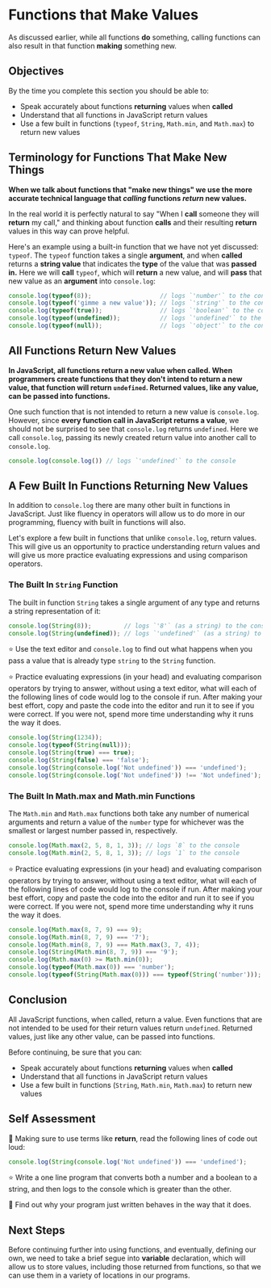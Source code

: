 # Functions that Make Values

As discussed earlier, while all functions **do** something, calling functions can also result in that function **making** something new.

## Objectives

By the time you complete this section you should be able to:

- Speak accurately about functions **returning** values when **called**
- Understand that all functions in JavaScript return values
- Use a few built in functions (`typeof`, `String`, `Math.min`, and `Math.max`) to return new values

## Terminology for Functions That Make New Things

**When we talk about functions that "make new things" we use the more accurate technical language that _calling_ functions _return_ new values.**

In the real world it is perfectly natural to say "When I **call** someone they will **return** my call," and thinking about function **calls** and their resulting **return** values in this way can prove helpful.

Here's an example using a built-in function that we have not yet discussed: `typeof`. The `typeof` function takes a single **argument**, and when **called** returns a **string value** that indicates the **type** of the value that was **passed in.** Here we will **call** `typeof`, which will **return** a new value, and will **pass** that new value as an **argument** into `console.log`:

```javascript
console.log(typeof(8));                   // logs `'number'` to the console
console.log(typeof('gimme a new value')); // logs `'string'` to the console
console.log(typeof(true));                // logs `'boolean'` to the console
console.log(typeof(undefined));           // logs `'undefined'` to the console
console.log(typeof(null));                // logs `'object'` to the console
```

## All Functions Return New Values

**In JavaScript, all functions return a new value when called. When programmers create functions that they don't intend to return a new value, that function will return `undefined`. Returned values, like any value, can be passed into functions.**

One such function that is not intended to return a new value is `console.log`. However, since **every function call in JavaScript returns a value**, we should not be surprised to see that `console.log` returns `undefined`. Here we call `console.log`, passing its newly created return value into another call to `console.log`.

```javascript
console.log(console.log()) // logs `'undefined'` to the console
```

## A Few Built In Functions Returning New Values

In addition to `console.log` there are many other built in functions in JavaScript. Just like fluency in operators will allow us to do more in our programming, fluency with built in functions will also.

Let's explore a few built in functions that unlike `console.log`, return values. This will give us an opportunity to practice understanding return values and will give us more practice evaluating expressions and using comparison operators.

### The Built In `String` Function

The built in function `String` takes a single argument of any type and returns a string representation of it:

```javascript
console.log(String(8));         // logs `'8'` (as a string) to the console
console.log(String(undefined)); // logs `'undefined'` (as a string) to the console
```

:star: Use the text editor and `console.log` to find out what happens when you pass a value that is already type `string` to the `String` function.

:star: Practice evaluating expressions (in your head) and evaluating comparison operators by trying to answer, without using a text editor, what will each of the following lines of code would log to the console if run. After making your best effort, copy and paste the code into the editor and run it to see if you were correct. If you were not, spend more time understanding why it runs the way it does.

```javascript
console.log(String(1234));
console.log(typeof(String(null)));
console.log(String(true) === true);
console.log(String(false) === 'false');
console.log(String(console.log('Not undefined')) === 'undefined');
console.log(String(console.log('Not undefined')) !== 'Not undefined');
```

### The Built In Math.max and Math.min Functions

The `Math.min` and `Math.max` functions both take any number of numerical arguments and return a value of the `number` type for whichever was the smallest or largest number passed in, respectively.

```javascript
console.log(Math.max(2, 5, 8, 1, 3)); // logs `8` to the console
console.log(Math.min(2, 5, 8, 1, 3)); // logs `1` to the console
```

:star: Practice evaluating expressions (in your head) and evaluating comparison operators by trying to answer, without using a text editor, what will each of the following lines of code would log to the console if run. After making your best effort, copy and paste the code into the editor and run it to see if you were correct. If you were not, spend more time understanding why it runs the way it does.

```javascript
console.log(Math.max(8, 7, 9) === 9);
console.log(Math.min(8, 7, 9) === '7');
console.log(Math.min(8, 7, 9) === Math.max(3, 7, 4));
console.log(String(Math.min(8, 7, 9)) === '9');
console.log(Math.max(0) >= Math.min(0));
console.log(typeof(Math.max(0)) === 'number');
console.log(typeof(String(Math.max(0))) === typeof(String('number')));
```

## Conclusion

All JavaScript functions, when called, return a value. Even functions that are not intended to be used for their return values return `undefined`. Returned values, just like any other value, can be passed into functions.

Before continuing, be sure that you can:

- Speak accurately about functions **returning** values when **called**
- Understand that all functions in JavaScript return values
- Use a few built in functions (`String`, `Math.min`, `Math.max`) to return new values

## Self Assessment

:speak_no_evil: Making sure to use terms like **return**, read the following lines of code out loud:

```javascript
console.log(String(console.log('Not undefined')) === 'undefined');
```

:star: Write a one line program that converts both a number and a boolean to a string, and then logs to the console which is greater than the other.

:star2: Find out why your program just written behaves in the way that it does.

## Next Steps

Before continuing further into using functions, and eventually, defining our own, we need to take a brief segue into **variable** declaration, which will allow us to store values, including those returned from functions, so that we can use them in a variety of locations in our programs.
